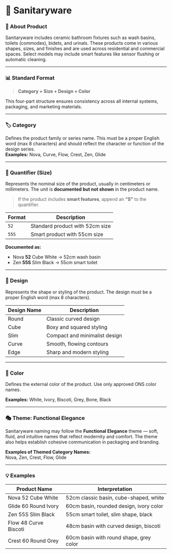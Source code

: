 # 🚽 Sanitaryware

### 🧩 About Product

Sanitaryware includes ceramic bathroom fixtures such as wash basins, toilets (commodes), bidets, and urinals. These products come in various shapes, sizes, and finishes and are used across residential and commercial spaces. Select models may include smart features like sensor flushing or automatic cleaning.

***

### 📊 Standard Format

> **Category + Size + Design + Color**

This four-part structure ensures consistency across all internal systems, packaging, and marketing materials.

***

### 🏷️ Category

Defines the product family or series name. This must be a proper English word (max 8 characters) and should reflect the character or function of the design series.\
**Examples:** Nova, Curve, Flow, Crest, Zen, Glide

***

### 📏 Quantifier (Size)

Represents the nominal size of the product, usually in centimeters or millimeters. The unit is **documented but not shown** in the product name.

> If the product includes **smart features**, append an **“S”** to the quantifier.

| Format | Description                     |
| ------ | ------------------------------- |
| `52`   | Standard product with 52cm size |
| `55S`  | Smart product with 55cm size    |

**Documented as:**

* Nova **52** Cube White → 52cm wash basin
* Zen **55S** Slim Black → 55cm smart toilet

***

### 🧱 Design

Represents the shape or styling of the product. The design must be a proper English word (max 8 characters).

| **Design Name** | **Description**               |
| --------------- | ----------------------------- |
| Round           | Classic curved design         |
| Cube            | Boxy and squared styling      |
| Slim            | Compact and minimalist design |
| Curve           | Smooth, flowing contours      |
| Edge            | Sharp and modern styling      |

***

### 🎨 Color

Defines the external color of the product. Use only approved ONS color names.

**Examples:** White, Ivory, Biscoti, Grey, Bone, Black

***

### 🎭 Theme: Functional Elegance

Sanitaryware naming may follow the **Functional Elegance** theme — soft, fluid, and intuitive names that reflect modernity and comfort. The theme also helps establish cohesive communication in packaging and branding.

**Examples of Themed Category Names:**\
Nova, Zen, Crest, Flow, Glide

***

### 💡 Examples

| **Product Name**      | **Interpretation**                      |
| --------------------- | --------------------------------------- |
| Nova 52 Cube White    | 52cm classic basin, cube-shaped, white  |
| Glide 60 Round Ivory  | 60cm basin, rounded design, ivory color |
| Zen 55S Slim Black    | 55cm smart toilet, slim shape, black    |
| Flow 48 Curve Biscoti | 48cm basin with curved design, biscoti  |
| Crest 60 Round Grey   | 60cm basin with round shape, grey color |
